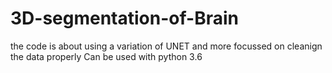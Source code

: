 # 3D-segmentation-of-Brain
the code is about using a variation of UNET and more focussed on cleanign the data properly
Can be used with python 3.6
